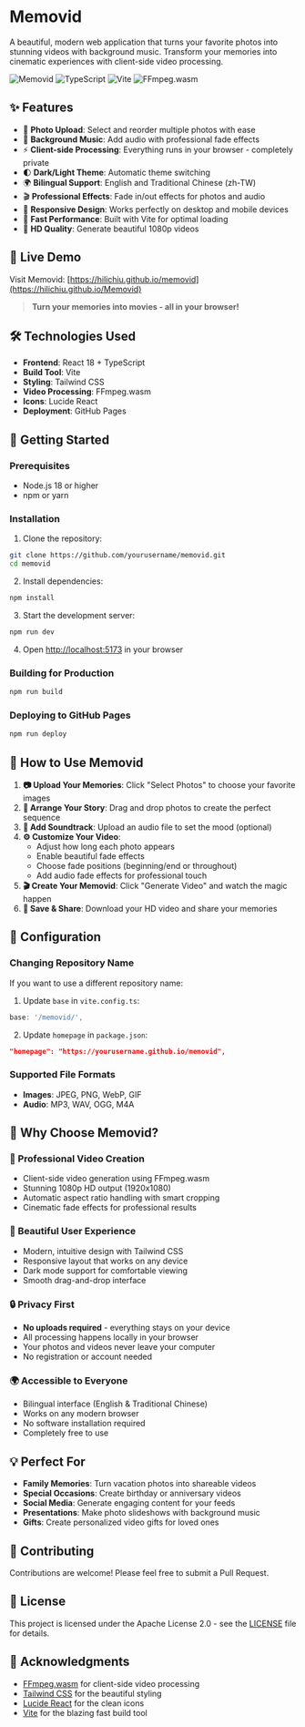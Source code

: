 # Memovid

A beautiful, modern web application that turns your favorite photos into stunning videos with background music. Transform your memories into cinematic experiences with client-side video processing.

![Memovid](https://img.shields.io/badge/React-18.3.1-blue)
![TypeScript](https://img.shields.io/badge/TypeScript-5.5.3-blue)
![Vite](https://img.shields.io/badge/Vite-5.4.2-purple)
![FFmpeg.wasm](https://img.shields.io/badge/FFmpeg.wasm-0.12.15-red)

## ✨ Features

- 📸 **Photo Upload**: Select and reorder multiple photos with ease
- 🎵 **Background Music**: Add audio with professional fade effects
- ⚡ **Client-side Processing**: Everything runs in your browser - completely private
- 🌓 **Dark/Light Theme**: Automatic theme switching
- 🌍 **Bilingual Support**: English and Traditional Chinese (zh-TW)
- 🎬 **Professional Effects**: Fade in/out effects for photos and audio
- 📱 **Responsive Design**: Works perfectly on desktop and mobile devices
- 🚀 **Fast Performance**: Built with Vite for optimal loading
- 🎥 **HD Quality**: Generate beautiful 1080p videos

## 🎯 Live Demo

Visit Memovid: [https://hilichiu.github.io/memovid](https://hilichiu.github.io/Memovid)

> **Turn your memories into movies - all in your browser!**

## 🛠️ Technologies Used

- **Frontend**: React 18 + TypeScript
- **Build Tool**: Vite
- **Styling**: Tailwind CSS
- **Video Processing**: FFmpeg.wasm
- **Icons**: Lucide React
- **Deployment**: GitHub Pages

## 🚀 Getting Started

### Prerequisites

- Node.js 18 or higher
- npm or yarn

### Installation

1. Clone the repository:
```bash
git clone https://github.com/yourusername/memovid.git
cd memovid
```

2. Install dependencies:
```bash
npm install
```

3. Start the development server:
```bash
npm run dev
```

4. Open [http://localhost:5173](http://localhost:5173) in your browser

### Building for Production

```bash
npm run build
```

### Deploying to GitHub Pages

```bash
npm run deploy
```

## 📖 How to Use Memovid

1. **📷 Upload Your Memories**: Click "Select Photos" to choose your favorite images
2. **🔄 Arrange Your Story**: Drag and drop photos to create the perfect sequence
3. **🎵 Add Soundtrack**: Upload an audio file to set the mood (optional)
4. **⚙️ Customize Your Video**:
   - Adjust how long each photo appears
   - Enable beautiful fade effects
   - Choose fade positions (beginning/end or throughout)
   - Add audio fade effects for professional touch
5. **🎬 Create Your Memovid**: Click "Generate Video" and watch the magic happen
6. **💾 Save & Share**: Download your HD video and share your memories

## 🔧 Configuration

### Changing Repository Name

If you want to use a different repository name:

1. Update `base` in `vite.config.ts`:
```typescript
base: '/memovid/',
```

2. Update `homepage` in `package.json`:
```json
"homepage": "https://yourusername.github.io/memovid",
```

### Supported File Formats

- **Images**: JPEG, PNG, WebP, GIF
- **Audio**: MP3, WAV, OGG, M4A

## 🌟 Why Choose Memovid?

### 🎥 Professional Video Creation
- Client-side video generation using FFmpeg.wasm
- Stunning 1080p HD output (1920x1080)
- Automatic aspect ratio handling with smart cropping
- Cinematic fade effects for professional results

### 🎨 Beautiful User Experience
- Modern, intuitive design with Tailwind CSS
- Responsive layout that works on any device
- Dark mode support for comfortable viewing
- Smooth drag-and-drop interface

### 🔒 Privacy First
- **No uploads required** - everything stays on your device
- All processing happens locally in your browser
- Your photos and videos never leave your computer
- No registration or account needed

### 🌍 Accessible to Everyone
- Bilingual interface (English & Traditional Chinese)
- Works on any modern browser
- No software installation required
- Completely free to use

## 💡 Perfect For

- **Family Memories**: Turn vacation photos into shareable videos
- **Special Occasions**: Create birthday or anniversary videos
- **Social Media**: Generate engaging content for your feeds
- **Presentations**: Make photo slideshows with background music
- **Gifts**: Create personalized video gifts for loved ones

## 🤝 Contributing

Contributions are welcome! Please feel free to submit a Pull Request.

## 📄 License

This project is licensed under the Apache License 2.0 - see the [LICENSE](LICENSE) file for details.


## 🙏 Acknowledgments

- [FFmpeg.wasm](https://ffmpegwasm.netlify.app/) for client-side video processing
- [Tailwind CSS](https://tailwindcss.com/) for the beautiful styling
- [Lucide React](https://lucide.dev/) for the clean icons
- [Vite](https://vitejs.dev/) for the blazing fast build tool
